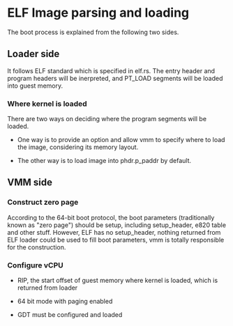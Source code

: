 # ELF Image parsing and loading

The boot process is explained from the following two sides.

## Loader side

It follows ELF standard which is specified in elf.rs.
The entry header and program headers will be inerpreted, and PT_LOAD segments
will be loaded into guest memory.

### Where kernel is loaded

There are two ways on deciding where the program segments will be loaded.

- One way is to provide an option and allow vmm to specify where to load the
  image, considering its memory layout.

- The other way is to load image into phdr.p_paddr by default.

## VMM side

### Construct zero page

According to the 64-bit boot protocol, the boot parameters (traditionally known
as "zero page") should be setup, including setup_header, e820 table and other
stuff. However, ELF has no setup_header, nothing returned from ELF loader could
be used to fill boot parameters, vmm is totally responsible for the construction.

### Configure vCPU

- RIP, the start offset of guest memory where kernel is loaded, which is
  returned from loader

- 64 bit mode with paging enabled

- GDT must be configured and loaded


